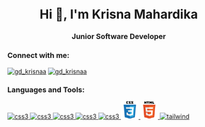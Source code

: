 <h1 align="center">Hi 👋, I'm Krisna Mahardika</h1>
<h3 align="center">Junior Software Developer</h3>

<h3 align="left">Connect with me:</h3>
<p align="left">
<a href="https://instagram.com/gd_krisnaa" target="blank"><img align="center" src="https://raw.githubusercontent.com/rahuldkjain/github-profile-readme-generator/master/src/images/icons/Social/instagram.svg" alt="gd_krisnaa" height="30" width="40" /></a>
<a href="www.linkedin.com/in/krisna-mahardika" target="blank"><img align="center" src="https://img.freepik.com/premium-vector/linkedin-logo-icon_1273375-1174.jpg?semt=ais_incoming&w=740&q=80" alt="gd_krisnaa" height="30" width="40" /></a>
</p>

<h3 align="left">Languages and Tools:</h3>
<p align="left"> <a href="" target="_blank" rel="noreferrer"> <img src="https://www.php.net//images/logos/new-php-logo.svg" alt="css3" width="40" height="40"/> </a> 
  <a href="" target="_blank" rel="noreferrer"> <img src="https://www.logo.wine/a/logo/Laravel/Laravel-Logo.wine.svg" alt="css3" width="60" height="60"/> </a> 
  <a href="" target="_blank" rel="noreferrer"> <img src="https://s3.dualstack.us-east-2.amazonaws.com/pythondotorg-assets/media/community/logos/python-logo-only.png" alt="css3" width="40" height="40"/> </a>
  <a href="" target="_blank" rel="noreferrer"> <img src="https://cdn-icons-png.flaticon.com/128/226/226777.png" alt="css3" width="40" height="40"/> </a>
  <a href="" target="_blank" rel="noreferrer"> <img src="https://upload.wikimedia.org/wikipedia/commons/c/c6/Dart_logo.png" alt="css3" width="40" height="40"/> </a>
  <a href="" target="_blank" rel="noreferrer"> <img src="https://raw.githubusercontent.com/devicons/devicon/master/icons/css3/css3-original-wordmark.svg" alt="css3" width="40" height="40"/> </a>
  <a href="https:" target="_blank" rel="noreferrer"> <img src="https://raw.githubusercontent.com/devicons/devicon/master/icons/html5/html5-original-wordmark.svg" alt="html5" width="40" height="40"/> </a> 
  <a href="https:" target="_blank" rel="noreferrer"> <img src="https://www.vectorlogo.zone/logos/tailwindcss/tailwindcss-icon.svg" alt="tailwind" width="40" height="40"/> </a> </p>
